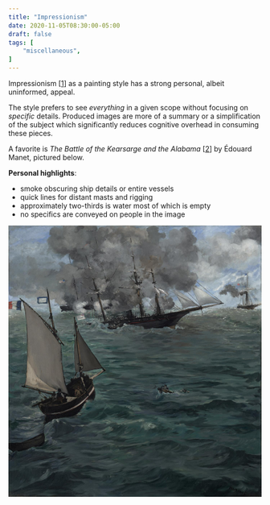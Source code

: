 ```yaml
---
title: "Impressionism"
date: 2020-11-05T08:30:00-05:00
draft: false
tags: [
	"miscellaneous",
]
---
```


Impressionism [[1](https://en.wikipedia.org/wiki/Impressionism)] as a painting style has a strong personal, albeit uninformed, appeal.

The style prefers to see _everything_ in a given scope without focusing on _specific_ details. Produced images are more of a summary or a simplification of the subject which significantly reduces cognitive overhead in consuming these pieces.

A favorite is _The Battle of the Kearsarge and the Alabama_ [[2](https://en.wikipedia.org/wiki/The_Battle_of_the_Kearsarge_and_the_Alabama)] by Édouard Manet, pictured below.

**Personal highlights**:

- smoke obscuring ship details or entire vessels
- quick lines for distant masts and rigging
- approximately two-thirds is water most of which is empty
- no specifics are conveyed on people in the image

![The Battle of the Kearsarge and the Alabama](/notes/the-battle-of-the-kearsarge-and-the-alabama.jpg)
